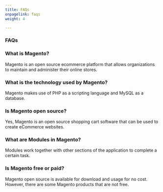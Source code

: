 ```yaml
---
title: FAQs
onpagelink: faqs
weight: 4

---
```


### FAQs

### What is Magento?
Magento is an open source ecommerce platform that allows organizations to maintain and administer their online stores.
### What is the technology used by Magento?
Magento makes use of PHP as a scripting language and MySQL as a database.
### Is Magento open source?
Yes, Magento is an open source shopping cart software that can be used to create eCommerce websites.
### What are Modules in Magento?
Modules work together with other sections of the application to complete a certain task.
### Is Magento free or paid?
Magento open source is available for download and usage for no cost. However, there are some Magento products that are not free.
